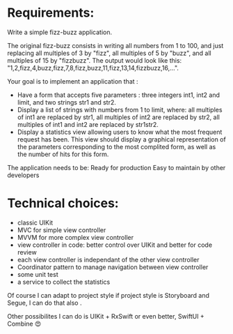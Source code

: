 # Requirements:

Write a simple fizz-buzz application.
 
The original fizz-buzz consists in writing all numbers from 1 to 100, and just replacing all multiples of 3 by "fizz", all multiples of 5 by "buzz", and all multiples of 15 by "fizzbuzz". The output would look like this: "1,2,fizz,4,buzz,fizz,7,8,fizz,buzz,11,fizz,13,14,fizzbuzz,16,...".
 
Your goal is to implement an application that :
- Have a form that accepts five parameters : three integers int1, int2 and limit, and two strings str1 and str2.
- Display a list of strings with numbers from 1 to limit, where: all multiples of int1 are replaced by str1, all multiples of int2 are replaced by str2, all multiples of int1 and int2 are replaced by str1str2.
- Display a statistics view allowing users to know what the most frequent request has been. This view should display a graphical representation of the parameters corresponding to the most complited form, as well as the number of hits for this form.
 
The application needs to be:
Ready for production
Easy to maintain by other developers
 
# Technical choices:

- classic UIKit 
- MVC for simple view controller
- MVVM for more complex view controller
- view controller in code: better control over UIKit and better for code review
- each view controller is independant of the other view controller
- Coordinator pattern to manage navigation between view controller
- some unit test
- a service to collect the statistics

 Of course I can adapt to project style if project style is Storyboard and Segue, I can do that also .
 
Other possibilites I can do is UIKit + RxSwift or even better, SwiftUI + Combine 😍
